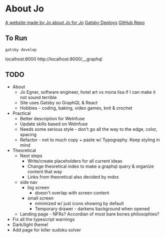 # About Jo
[A website made by Jo about Jo for Jo](https://aboutjo.gtsb.io/)
[Gatsby Deploys](www.gatsbyjs.com)
[GitHub Repo](https://github.com/vechema/about-jo)

## To Run
`gatsby develop`

localhost:8000
http://localhost:8000/__graphql

## TODO
* About
  * Jo Egner, software engineer, hotel art vs mona lisa if I can make it not sound terrible
  * Site uses Gatsby so GraphQL & React
  * Hobbies - coding, baking, video games, knit & crochet
* Practical
  * Better description for WeInfuse
  * Update skills based on WeInfuse
  * Needs some serious style - don't go all the way to the edge, color, spacing
  * Refactor - not to much copy + paste w/ Typography. Keep styling in mind
* Theoretical
  * Next steps
    * Write/create placeholders for all current ideas
    * Change theoretical index to make a graphql query & organize content that way
    * Links from theoretical also decided by mdxs
  * side nav
    * big screen
      * doesn't overlap with screen content
    * small screen
      * minimized w/ just icons showing by default
      * Temporary drawer - darkens background when opened
  * Landing page - NFRs? Accordian of most bare bones philosophies?
* Fix all the typescript warnings
* Dark/light theme!
* Add page for killer sudoku solver
